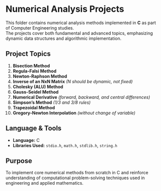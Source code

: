 # Numerical Analysis Projects  

This folder contains numerical analysis methods implemented in **C** as part of Computer Engineering studies.  
The projects cover both fundamental and advanced topics, emphasizing dynamic data structures and algorithmic implementation.  

## Project Topics  

1. **Bisection Method**  
2. **Regula-Falsi Method**  
3. **Newton-Raphson Method**  
4. **Inverse of an NxN Matrix** *(N should be dynamic, not fixed)*  
5. **Cholesky (ALU) Method**  
6. **Gauss-Seidel Method**  
7. **Numerical Derivative** *(forward, backward, and central differences)*  
8. **Simpson’s Method** *(1/3 and 3/8 rules)*  
9. **Trapezoidal Method**  
10. **Gregory-Newton Interpolation** *(without change of variable)*  

## Language & Tools  
- **Language:** C  
- **Libraries Used:** `stdio.h`, `math.h`, `stdlib.h`, `string.h`

## Purpose  
To implement core numerical methods from scratch in C and reinforce understanding of computational problem-solving techniques used in engineering and applied mathematics.  
